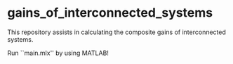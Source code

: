 # gains_of_interconnected_systems
This repository assists in calculating the composite gains of interconnected systems.


Run ``main.mlx'' by using MATLAB!
